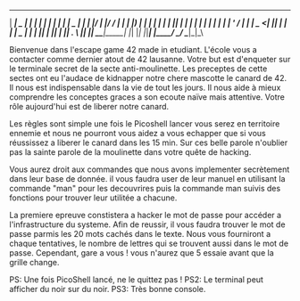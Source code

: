 
 _____ ____  _____ _____   _____ _   _ _____   ____  _   _  ____ _  __
|  ___|  _ \| ____| ____| |_   _| | | | ____| |  _ \| | | |/ ___| |/ /
| |_  | |_) |  _| |  _|     | | | |_| |  _|   | | | | | | | |   | ' / 
|  _| |  _ <| |___| |___    | | |  _  | |___  | |_| | |_| | |___| . \ 
|_|   |_| \_\_____|_____|   |_| |_| |_|_____| |____/ \___/ \____|_|\_\
                                                                       
Bienvenue dans l'escape game 42 made in etudiant. L'école vous a contacter comme dernier atout de 42 lausanne.
Votre but est d'enqueter sur le terminale secret de la secte anti-moulinette. Les preceptes de cette sectes
ont eu l'audace de kidnapper notre chere mascotte le canard de 42. Il nous est indispensable dans la vie de 
tout les jours. Il nous aide à mieux comprendre les conceptes graces a son ecoute naïve mais attentive. 
Votre rôle aujourd'hui est de liberer notre canard.

Les règles sont simple une fois le Picoshell lancer vous serez en territoire ennemie et nous ne 
pourront vous aidez a vous echapper que si vous réussissez a liberer le canard dans les 15 min. 
Sur ces belle parole n'oublier pas la sainte parole de la moulinette dans votre quête de hacking.

Vous aurez droit aux commandes que nous avons implementer secrètement dans leur base de donnée.
il vous faudra user de leur manuel en utilisant la commande "man" pour les decouvrires puis la commande
man suivis des fonctions pour trouver leur utilitée a chacune.

La premiere epreuve constistera a hacker le mot de passe pour accéder a l'infrastructure du systeme.
Afin de reussir, il vous faudra trouver le mot de passe parmis les 20 mots cachés dans le texte.
Nous vous fourniront a chaque tentatives, le nombre de lettres qui se trouvent aussi dans le mot de passe.
Cependant, gare a vous ! vous n'aurez que 5 essaie avant que la grille change.

PS: Une fois PicoShell lancé, ne le quittez pas !
PS2: Le terminal peut afficher du noir sur du noir.
PS3: Très bonne console.